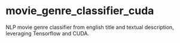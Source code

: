# movie_genre_classifier_cuda
NLP movie genre classifier from english title and textual description, leveraging Tensorflow and CUDA.
